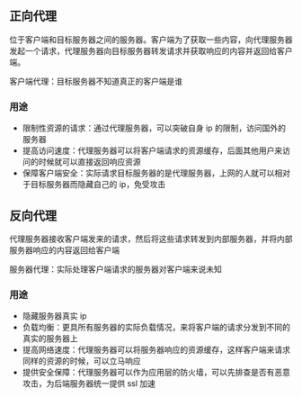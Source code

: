 ## 正向代理

位于客户端和目标服务器之间的服务器。客户端为了获取一些内容，向代理服务器发起一个请求，代理服务器向目标服务器转发请求并获取响应的内容并返回给客户端。

客户端代理：目标服务器不知道真正的客户端是谁

### 用途

- 限制性资源的请求：通过代理服务器，可以突破自身 ip 的限制，访问国外的服务器
- 提高访问速度：代理服务器可以将客户端请求的资源缓存，后面其他用户来访问的时候就可以直接返回响应资源
- 保障客户端安全：实际请求目标服务器的是代理服务器，上网的人就可以相对于目标服务器而隐藏自己的 ip，免受攻击

## 反向代理

代理服务器接收客户端发来的请求，然后将这些请求转发到内部服务器，并将内部服务器响应的内容返回给客户端

服务器代理：实际处理客户端请求的服务器对客户端来说未知

### 用途

- 隐藏服务器真实 ip
- 负载均衡：更具所有服务器的实际负载情况，来将客户端的请求分发到不同的真实的服务器上
- 提高网络速度：代理服务器可以将服务器响应的资源缓存，这样客户端来请求同样的资源的时候，可以立马响应
- 提供安全保障：代理服务器可以作为应用层的防火墙，可以先排查是否有恶意攻击，为后端服务器统一提供 ssl   加速

